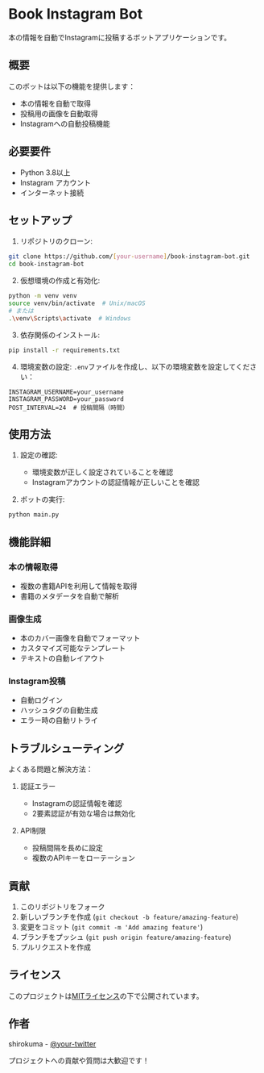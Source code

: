 # Book Instagram Bot

本の情報を自動でInstagramに投稿するボットアプリケーションです。

## 概要

このボットは以下の機能を提供します：
- 本の情報を自動で取得
- 投稿用の画像を自動取得
- Instagramへの自動投稿機能

## 必要要件

- Python 3.8以上
- Instagram アカウント
- インターネット接続

## セットアップ

1. リポジトリのクローン:
```bash
git clone https://github.com/[your-username]/book-instagram-bot.git
cd book-instagram-bot
```

2. 仮想環境の作成と有効化:
```bash
python -m venv venv
source venv/bin/activate  # Unix/macOS
# または
.\venv\Scripts\activate  # Windows
```

3. 依存関係のインストール:
```bash
pip install -r requirements.txt
```

4. 環境変数の設定:
`.env`ファイルを作成し、以下の環境変数を設定してください：

```env
INSTAGRAM_USERNAME=your_username
INSTAGRAM_PASSWORD=your_password
POST_INTERVAL=24  # 投稿間隔（時間）
```

## 使用方法

1. 設定の確認:
   - 環境変数が正しく設定されていることを確認
   - Instagramアカウントの認証情報が正しいことを確認

2. ボットの実行:
```bash
python main.py
```


## 機能詳細

### 本の情報取得
- 複数の書籍APIを利用して情報を取得
- 書籍のメタデータを自動で解析

### 画像生成
- 本のカバー画像を自動でフォーマット
- カスタマイズ可能なテンプレート
- テキストの自動レイアウト

### Instagram投稿
- 自動ログイン
- ハッシュタグの自動生成
- エラー時の自動リトライ

## トラブルシューティング

よくある問題と解決方法：

1. 認証エラー
   - Instagramの認証情報を確認
   - 2要素認証が有効な場合は無効化

2. API制限
   - 投稿間隔を長めに設定
   - 複数のAPIキーをローテーション

## 貢献

1. このリポジトリをフォーク
2. 新しいブランチを作成 (`git checkout -b feature/amazing-feature`)
3. 変更をコミット (`git commit -m 'Add amazing feature'`)
4. ブランチをプッシュ (`git push origin feature/amazing-feature`)
5. プルリクエストを作成

## ライセンス

このプロジェクトは[MITライセンス](LICENSE)の下で公開されています。

## 作者

shirokuma - [@your-twitter](https://twitter.com/your-twitter)

プロジェクトへの貢献や質問は大歓迎です！ 
